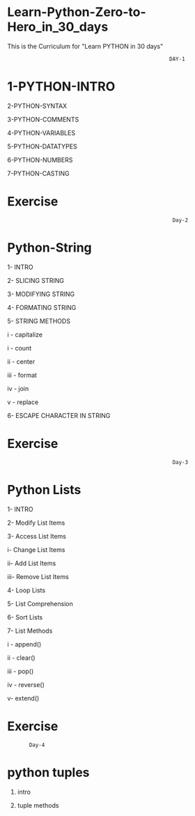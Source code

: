 # Learn-Python-Zero-to-Hero_in_30_days
This is the Curriculum for "Learn PYTHON in 30 days"

                                                        DAY-1

# 1-PYTHON-INTRO

2-PYTHON-SYNTAX

3-PYTHON-COMMENTS

4-PYTHON-VARIABLES

5-PYTHON-DATATYPES

6-PYTHON-NUMBERS

7-PYTHON-CASTING

# Exercise 

                                                         Day-2

 # Python-String

1- INTRO

2- SLICING STRING

3- MODIFYING STRING

4- FORMATING STRING 

5- STRING METHODS

  i - capitalize

  i - count

  ii - center

  iii - format

  iv - join

  v - replace
   
6- ESCAPE CHARACTER IN STRING

# Exercise 


                                                         Day-3

 # Python Lists

1- INTRO

2- Modify List Items

3- Access List Items

  i-  Change List Items

 ii-  Add List Items

 iii- Remove List Items

4- Loop Lists

5- List Comprehension

6- Sort Lists

7- List Methods

  i - append()

  ii - clear()

  iii - pop()

  iv - reverse()

  v-  extend()

  # Exercise


           Day-4

# python tuples 

1. intro 

2. tuple methods 